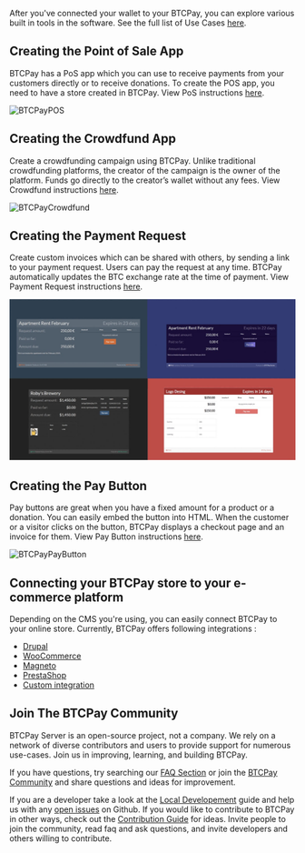 After you've connected your wallet to your BTCPay, you can explore various built in tools in the software. See the full list of Use Cases [here](usecase.md).

## Creating the Point of Sale App

BTCPay has a PoS app which you can use to receive payments from your customers directly or to receive donations. To create the POS app, you need to have a store created in BTCPay. View PoS instructions [here](apps.md#point-of-sale-app).

![BTCPayPOS](img/BTCPay-Pos.gif)

## Creating the Crowdfund App

Create a crowdfunding campaign using BTCPay. Unlike traditional crowdfunding platforms, the creator of the campaign is the owner of the platform. Funds go directly to the creator’s wallet without any fees. View Crowdfund instructions [here](apps.md#crowdfunding-app).

![BTCPayCrowdfund](img/BTCPay-Crowdfund.gif)

## Creating the Payment Request

Create custom invoices which can be shared with others, by sending a link to your payment request. Users can pay the request at any time. BTCPay automatically updates the BTC exchange rate at the time of payment. View Payment Request instructions [here](paymentrequests.md).

![Payment Request](img/PaymentRequests.jpg)

## Creating the Pay Button

Pay buttons are great when you have a fixed amount for a product or a donation. You can easily embed the button into HTML. When the customer or a visitor clicks on the button, BTCPay displays a checkout page and an invoice for them. View Pay Button instructions [here](apps.md#payment-button).

![BTCPayPayButton](img/BTCPay-PayButton.gif)

## Connecting your BTCPay store to your e-commerce platform

Depending on the CMS you're using, you can easily connect BTCPay to your online store. Currently, BTCPay offers following integrations :

* [Drupal](Drupal.md)
* [WooCommerce](WooCommerce.md)
* [Magneto](https://github.com/btcpayserver/magento-plugin)
* [PrestaShop](https://github.com/btcpayserver/prestashop-plugin)
* [Custom integration](CustomIntegration.md)

## Join The BTCPay Community
BTCPay Server is an open-source project, not a company. We rely on a network of diverse contributors and users to provide support for numerous use-cases. Join us in improving, learning, and building BTCPay.

If you have questions, try searching our [FAQ Section](./FAQ/readme.md) or join the [BTCPay Community](community.md) and share questions and ideas for improvement. 

If you are a developer take a look at the [Local Developement](localdevelopment.md) guide and help us with any [open issues](https://github.com/btcpayserver/btcpayserver/issues) on Github. If you would like to contribute to BTCPay in other ways, check out the [Contribution Guide](contribute.md) for ideas.
Invite people to join the community, read faq and ask questions, and invite developers and others willing to contribute.
